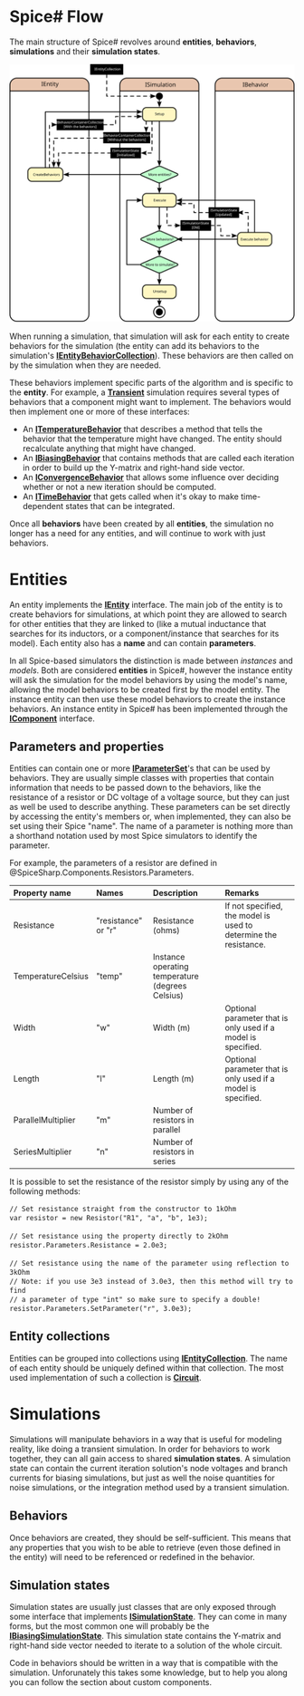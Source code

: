 # Spice# Flow

The main structure of Spice# revolves around **entities**, **behaviors**, **simulations** and their **simulation states**.

<p align="center"><img src="images/simulation_flow.svg" /></p>

When running a simulation, that simulation will ask for each entity to create behaviors for the simulation (the entity can add its behaviors to the simulation's **[IEntityBehaviorCollection](xref:SpiceSharp.Behaviors.IBehaviorContainerCollection)**). These behaviors are then called on by the simulation when they are needed.

These behaviors implement specific parts of the algorithm and is specific to the **entity**. For example, a **[Transient](xref:SpiceSharp.Simulations.Transient)** simulation requires several types of behaviors that a component might want to implement. The behaviors would then implement one or more of these interfaces:

- An **[ITemperatureBehavior](xref:SpiceSharp.Behaviors.ITemperatureBehavior)** that describes a method that tells the behavior that the temperature might have changed. The entity should recalculate anything that might have changed.
- An **[IBiasingBehavior](xref:SpiceSharp.Behaviors.IBiasingBehavior)** that contains methods that are called each iteration in order to build up the Y-matrix and right-hand side vector.
- An **[IConvergenceBehavior](xref:SpiceSharp.Behaviors.IConvergenceBehavior)** that allows some influence over deciding whether or not a new iteration should be computed.
- An **[ITimeBehavior](xref:SpiceSharp.Behaviors.ITimeBehavior)** that gets called when it's okay to make time-dependent states that can be integrated.

Once all **behaviors** have been created by all **entities**, the simulation no longer has a need for any entities, and will continue to work with just behaviors.

# Entities

An entity implements the **[IEntity](xref:SpiceSharp.Entities.IEntity)** interface. The main job of the entity is to create behaviors for simulations, at which point they are allowed to search for other entities that they are linked to (like a mutual inductance that searches for its inductors, or a component/instance that searches for its model). Each entity also has a **name** and can contain **parameters**.

In all Spice-based simulators the distinction is made between *instances* and *models*. Both are considered **entities** in Spice#, however the instance entity will ask the simulation for the model behaviors by using the model's name, allowing the model behaviors to be created first by the model entity. The instance entity can then use these model behaviors to create the instance behaviors. An instance entity in Spice# has been implemented through the **[IComponent](xref:SpiceSharp.Components.IComponent)** interface.

## Parameters and properties

Entities can contain one or more **[IParameterSet](xref:SpiceSharp.ParameterSets.IParameterSet)**'s that can be used by behaviors. They are usually simple classes with properties that contain information that needs to be passed down to the behaviors, like the resistance of a resistor or DC voltage of a voltage source, but they can just as well be used to describe anything. These parameters can be set directly by accessing the entity's members or, when implemented, they can also be set using their Spice "name". The name of a parameter is nothing more than a shorthand notation used by most Spice simulators to identify the parameter.

For example, the parameters of a resistor are defined in @SpiceSharp.Components.Resistors.Parameters.

| Property name | Names | Description | Remarks |
|:--------------|:------|:------------|:--------|
| Resistance | "resistance" or "r" | Resistance (ohms) | If not specified, the model is used to determine the resistance. |
| TemperatureCelsius | "temp" | Instance operating temperature (degrees Celsius) | |
| Width | "w" | Width (m) | Optional parameter that is only used if a model is specified. |
| Length | "l" | Length (m) | Optional parameter that is only used if a model is specified.
| ParallelMultiplier | "m" | Number of resistors in parallel | |
| SeriesMultiplier | "n" | Number of resistors in series | |

It is possible to set the resistance of the resistor simply by using any of the following methods:

```
// Set resistance straight from the constructor to 1kOhm
var resistor = new Resistor("R1", "a", "b", 1e3);

// Set resistance using the property directly to 2kOhm
resistor.Parameters.Resistance = 2.0e3;

// Set resistance using the name of the parameter using reflection to 3kOhm
// Note: if you use 3e3 instead of 3.0e3, then this method will try to find
// a parameter of type "int" so make sure to specify a double!
resistor.Parameters.SetParameter("r", 3.0e3);
```

## Entity collections

Entities can be grouped into collections using **[IEntityCollection](xref:SpiceSharp.Entities.IEntityCollection)**. The name of each entity should be uniquely defined within that collection. The most used implementation of such a collection is **[Circuit](xref:SpiceSharp.Circuit)**.

# Simulations

Simulations will manipulate behaviors in a way that is useful for modeling reality, like doing a transient simulation. In order for behaviors to work together, they can all gain access to shared **simulation states**. A simulation state can contain the current iteration solution's node voltages and branch currents for biasing simulations, but just as well the noise quantities for noise simulations, or the integration method used by a transient simulation.

## Behaviors

Once behaviors are created, they should be self-sufficient. This means that any properties that you wish to be able to retrieve (even those defined in the entity) will need to be referenced or redefined in the behavior.

## Simulation states

Simulation states are usually just classes that are only exposed through some interface that implements **[ISimulationState](xref:SpiceSharp.Simulations.ISimulationState)**. They can come in many forms, but the most common one will probably be the **[IBiasingSimulationState](xref:SpiceSharp.Simulations.IBiasingSimulationState)**. This simulation state contains the Y-matrix and right-hand side vector needed to iterate to a solution of the whole circuit.

Code in behaviors should be written in a way that is compatible with the simulation. Unforunately this takes some knowledge, but to help you along you can follow the section about custom components.